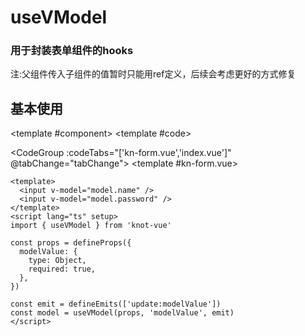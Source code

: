 # useVModel

### 用于封装表单组件的hooks

注:父组件传入子组件的值暂时只能用ref定义，后续会考虑更好的方式修复

## 基本使用

<ComponentCard ref="componentCard">

<template #component>
<KnForm v-model="modeValue" />
</template>
<template #code>

<CodeGroup :codeTabs="['kn-form.vue','index.vue']" @tabChange="tabChange">
<template #kn-form.vue>

```vue
<template>
  <input v-model="model.name" />
  <input v-model="model.password" />
</template>
<script lang="ts" setup>
import { useVModel } from 'knot-vue'

const props = defineProps({
  modelValue: {
    type: Object,
    required: true,
  },
})

const emit = defineEmits(['update:modelValue'])
const model = useVModel(props, 'modelValue', emit)
</script>
```

</template>
<template #index.vue>

```vue
<template #component>
  <KnForm v-model="modeValue" />
</template>

<script setup>
import KnForm from './components/kn-form/index.vue'
import { ref } from 'vue'

const modeValue = ref({ //暂时只能用ref定义，后续会考虑更好的方式修复
  name: 'xx',
  password: 'xx',
})
</script>
```

</template>

</CodeGroup>

</template>
</ComponentCard>

<script setup>
import KnForm from './components/kn-form/index.vue'
import { ref } from 'vue'

const modeValue = ref({
    name:"xx",
    password:"xx"
})

const componentCard = ref(null)

const tabChange = () =>{
    componentCard.value.autoHeight()
}
</script>

